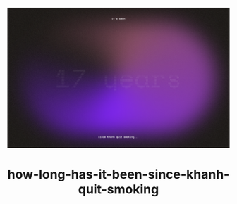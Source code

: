 ![hero](./src/app/opengraph-image.png)

<p align="center">
	<h1 align="center"><b>how-long-has-it-been-since-khanh-quit-smoking</b></h1>
</p>
